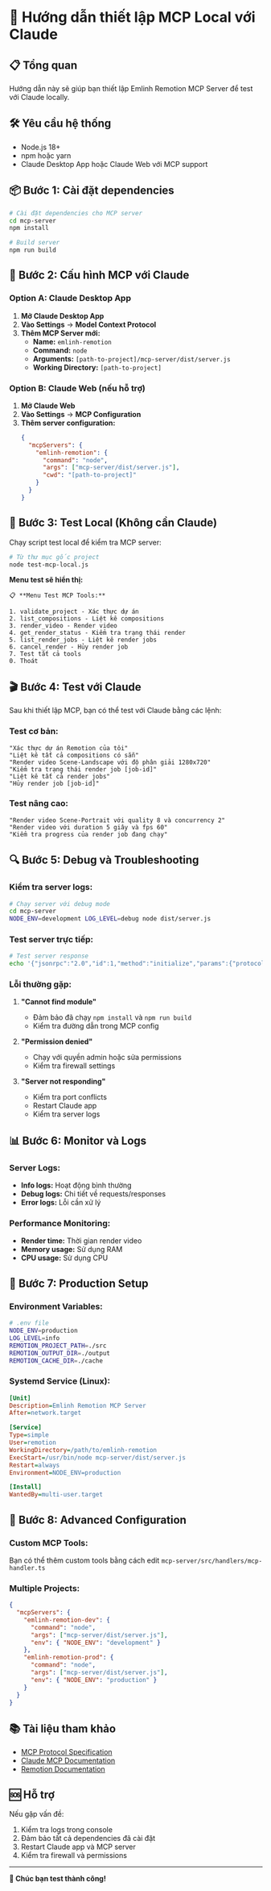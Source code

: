 # 🚀 Hướng dẫn thiết lập MCP Local với Claude

## 📋 Tổng quan

Hướng dẫn này sẽ giúp bạn thiết lập Emlinh Remotion MCP Server để test với Claude locally.

## 🛠️ Yêu cầu hệ thống

- Node.js 18+ 
- npm hoặc yarn
- Claude Desktop App hoặc Claude Web với MCP support

## 📦 Bước 1: Cài đặt dependencies

```bash
# Cài đặt dependencies cho MCP server
cd mcp-server
npm install

# Build server
npm run build
```

## 🔧 Bước 2: Cấu hình MCP với Claude

### Option A: Claude Desktop App

1. **Mở Claude Desktop App**
2. **Vào Settings** → **Model Context Protocol**
3. **Thêm MCP Server mới:**
   - **Name:** `emlinh-remotion`
   - **Command:** `node`
   - **Arguments:** `[path-to-project]/mcp-server/dist/server.js`
   - **Working Directory:** `[path-to-project]`

### Option B: Claude Web (nếu hỗ trợ)

1. **Mở Claude Web**
2. **Vào Settings** → **MCP Configuration**
3. **Thêm server configuration:**
   ```json
   {
     "mcpServers": {
       "emlinh-remotion": {
         "command": "node",
         "args": ["mcp-server/dist/server.js"],
         "cwd": "[path-to-project]"
       }
     }
   }
   ```

## 🧪 Bước 3: Test Local (Không cần Claude)

Chạy script test local để kiểm tra MCP server:

```bash
# Từ thư mục gốc project
node test-mcp-local.js
```

**Menu test sẽ hiển thị:**
```
📋 **Menu Test MCP Tools:**

1. validate_project - Xác thực dự án
2. list_compositions - Liệt kê compositions  
3. render_video - Render video
4. get_render_status - Kiểm tra trạng thái render
5. list_render_jobs - Liệt kê render jobs
6. cancel_render - Hủy render job
7. Test tất cả tools
0. Thoát
```

## 🎬 Bước 4: Test với Claude

Sau khi thiết lập MCP, bạn có thể test với Claude bằng các lệnh:

### **Test cơ bản:**
```
"Xác thực dự án Remotion của tôi"
"Liệt kê tất cả compositions có sẵn"
"Render video Scene-Landscape với độ phân giải 1280x720"
"Kiểm tra trạng thái render job [job-id]"
"Liệt kê tất cả render jobs"
"Hủy render job [job-id]"
```

### **Test nâng cao:**
```
"Render video Scene-Portrait với quality 8 và concurrency 2"
"Render video với duration 5 giây và fps 60"
"Kiểm tra progress của render job đang chạy"
```

## 🔍 Bước 5: Debug và Troubleshooting

### **Kiểm tra server logs:**
```bash
# Chạy server với debug mode
cd mcp-server
NODE_ENV=development LOG_LEVEL=debug node dist/server.js
```

### **Test server trực tiếp:**
```bash
# Test server response
echo '{"jsonrpc":"2.0","id":1,"method":"initialize","params":{"protocolVersion":"2024-11-05","capabilities":{},"clientInfo":{"name":"test","version":"1.0.0"}}}' | node mcp-server/dist/server.js
```

### **Lỗi thường gặp:**

1. **"Cannot find module"**
   - Đảm bảo đã chạy `npm install` và `npm run build`
   - Kiểm tra đường dẫn trong MCP config

2. **"Permission denied"**
   - Chạy với quyền admin hoặc sửa permissions
   - Kiểm tra firewall settings

3. **"Server not responding"**
   - Kiểm tra port conflicts
   - Restart Claude app
   - Kiểm tra server logs

## 📊 Bước 6: Monitor và Logs

### **Server Logs:**
- **Info logs:** Hoạt động bình thường
- **Debug logs:** Chi tiết về requests/responses
- **Error logs:** Lỗi cần xử lý

### **Performance Monitoring:**
- **Render time:** Thời gian render video
- **Memory usage:** Sử dụng RAM
- **CPU usage:** Sử dụng CPU

## 🎯 Bước 7: Production Setup

### **Environment Variables:**
```bash
# .env file
NODE_ENV=production
LOG_LEVEL=info
REMOTION_PROJECT_PATH=./src
REMOTION_OUTPUT_DIR=./output
REMOTION_CACHE_DIR=./cache
```

### **Systemd Service (Linux):**
```ini
[Unit]
Description=Emlinh Remotion MCP Server
After=network.target

[Service]
Type=simple
User=remotion
WorkingDirectory=/path/to/emlinh-remotion
ExecStart=/usr/bin/node mcp-server/dist/server.js
Restart=always
Environment=NODE_ENV=production

[Install]
WantedBy=multi-user.target
```

## 🚀 Bước 8: Advanced Configuration

### **Custom MCP Tools:**
Bạn có thể thêm custom tools bằng cách edit `mcp-server/src/handlers/mcp-handler.ts`

### **Multiple Projects:**
```json
{
  "mcpServers": {
    "emlinh-remotion-dev": {
      "command": "node",
      "args": ["mcp-server/dist/server.js"],
      "env": { "NODE_ENV": "development" }
    },
    "emlinh-remotion-prod": {
      "command": "node", 
      "args": ["mcp-server/dist/server.js"],
      "env": { "NODE_ENV": "production" }
    }
  }
}
```

## 📚 Tài liệu tham khảo

- [MCP Protocol Specification](https://modelcontextprotocol.io/)
- [Claude MCP Documentation](https://docs.anthropic.com/claude/docs/model-context-protocol-mcp)
- [Remotion Documentation](https://www.remotion.dev/)

## 🆘 Hỗ trợ

Nếu gặp vấn đề:
1. Kiểm tra logs trong console
2. Đảm bảo tất cả dependencies đã cài đặt
3. Restart Claude app và MCP server
4. Kiểm tra firewall và permissions

---

**🎉 Chúc bạn test thành công!**



